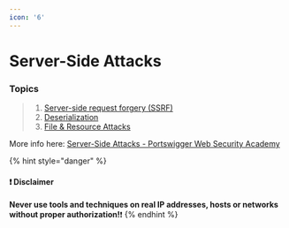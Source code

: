 ```yaml
---
icon: '6'
---
```


# Server-Side Attacks

### Topics

> 1. [Server-side request forgery (SSRF)](6.1-server-side-request-forgery-ssrf.md)
> 2. [Deserialization](6.2-deserialization.md)
> 3. [File & Resource Attacks](system-security/)

More info here: [Server-Side Attacks - Portswigger Web Security Academy](https://app.gitbook.com/s/rRWtuMw6xkkeDjZfkcWC/portswigger-web-security-academy/server-side-vulnerabilities)

{% hint style="danger" %}
#### ❗ Disclaimer

**Never use tools and techniques on real IP addresses, hosts or networks without proper     authorization!**❗
{% endhint %}
